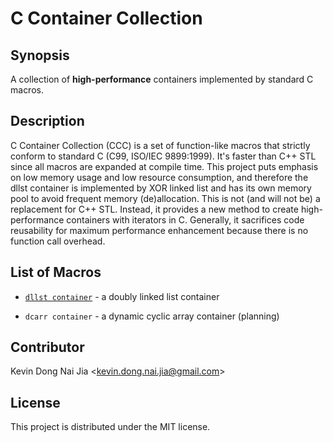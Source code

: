 # C Container Collection

## Synopsis

A collection of **high-performance** containers implemented by standard C macros.

## Description

C Container Collection (CCC) is a set of function-like macros that strictly conform to standard C (C99, ISO/IEC 9899:1999). It's faster than C++ STL since all macros are expanded at compile time. This project puts emphasis on low memory usage and low resource consumption, and therefore the dllst container is implemented by XOR linked list and has its own memory pool to avoid frequent memory (de)allocation. This is not (and will not be) a replacement for C++ STL. Instead, it provides a new method to create high-performance containers with iterators in C. Generally, it sacrifices code reusability for maximum performance enhancement because there is no function call overhead.

## List of Macros

* [`dllst container`](http://people.cs.nctu.edu.tw/~dongnj/C-Container-Collection/doc/macros-list.html) - a doubly linked list container

* `dcarr container` - a dynamic cyclic array container (planning)

## Contributor

Kevin Dong Nai Jia <<kevin.dong.nai.jia@gmail.com>>

## License

This project is distributed under the MIT license.
